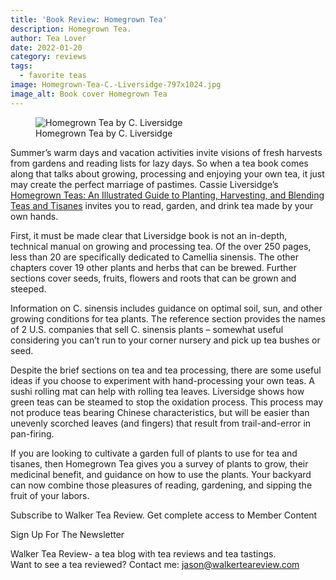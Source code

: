 ```yaml
---
title: 'Book Review: Homegrown Tea'
description: Homegrown Tea.
author: Tea Lover
date: 2022-01-20
category: reviews
tags:
  - favorite teas
image: Homegrown-Tea-C.-Liversidge-797x1024.jpg
image_alt: Book cover Homegrown Tea
---
```


<!-- image -->
<figure>
    <img class="w-3/4 rounded" src="/img/Homegrown-Tea-C.-Liversidge-797x1024.jpg" alt="Homegrown Tea by C. Liversidge">
    <figcaption>Homegrown Tea by C. Liversidge</figcaption>
</figure>

Summer’s warm days and vacation activities invite visions of fresh harvests from gardens and reading lists for lazy days. So when a tea book comes along that talks about growing, processing and enjoying your own tea, it just may create the perfect marriage of pastimes. Cassie Liversidge’s [Homegrown Teas: An Illustrated Guide to Planting, Harvesting, and Blending Teas and Tisanes](https://www.amazon.com/gp/product/125003941X/ 'Homegrown Teas - C. Liversidge') invites you to read, garden, and drink tea made by your own hands.

First, it must be made clear that Liversidge book is not an in-depth, technical manual on growing and processing tea. Of the over 250 pages, less than 20 are specifically dedicated to Camellia sinensis. The other chapters cover 19 other plants and herbs that can be brewed. Further sections cover seeds, fruits, flowers and roots that can be grown and steeped.

Information on C. sinensis includes guidance on optimal soil, sun, and other growing conditions for tea plants. The reference section provides the names of 2 U.S. companies that sell C. sinensis plants – somewhat useful considering you can’t run to your corner nursery and pick up tea bushes or seed.

Despite the brief sections on tea and tea processing, there are some useful ideas if you choose to experiment with hand-processing your own teas. A sushi rolling mat can help with rolling tea leaves. Liversidge shows how green teas can be steamed to stop the oxidation process. This process may not produce teas bearing Chinese characteristics, but will be easier than unevenly scorched leaves (and fingers) that result from trail-and-error in pan-firing.

If you are looking to cultivate a garden full of plants to use for tea and tisanes, then Homegrown Tea gives you a survey of plants to grow, their medicinal benefit, and guidance on how to use the plants. Your backyard can now combine those pleasures of reading, gardening, and sipping the fruit of your labors.

Subscribe to Walker Tea Review. Get complete access to Member Content

Sign Up For The Newsletter

Walker Tea Review- a tea blog with tea reviews and tea tastings.  
Want to see a tea reviewed? Contact me: jason@walkerteareview.com

